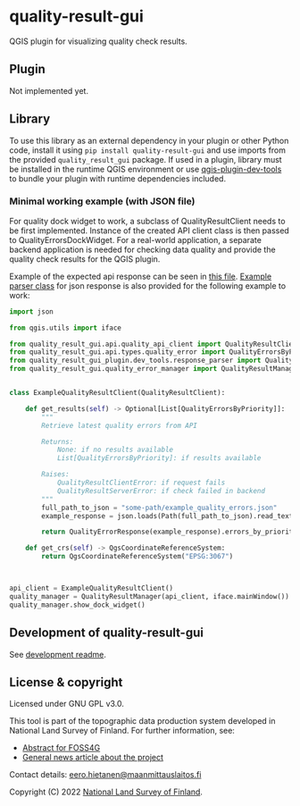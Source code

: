 # quality-result-gui

QGIS plugin for visualizing quality check results.

## Plugin

Not implemented yet.

## Library

To use this library as an external dependency in your plugin or other Python code, install it using `pip install quality-result-gui` and use imports from the provided `quality_result_gui` package. If used in a plugin, library must be installed in the runtime QGIS environment or use [qgis-plugin-dev-tools] to bundle your plugin with runtime dependencies included.

### Minimal working example (with JSON file)

For quality dock widget to work, a subclass of QualityResultClient needs to be first implemented. Instance of the created API client class is then passed to QualityErrorsDockWidget. For a real-world application, a separate backend application is needed for checking data quality and provide the quality check results for the QGIS plugin.

Example of the expected api response can be seen in [this file](./src/quality_result_gui_plugin/dev_tools/example_quality_errors/quality_errors.json). [Example parser class](./src/quality_result_gui_plugin/dev_tools/example_quality_errors/quality_errors.json) for json response is also provided for the following example to work:

```python
import json

from qgis.utils import iface

from quality_result_gui.api.quality_api_client import QualityResultClient
from quality_result_gui.api.types.quality_error import QualityErrorsByPriority
from quality_result_gui_plugin.dev_tools.response_parser import QualityErrorResponse
from quality_result_gui.quality_error_manager import QualityResultManager


class ExampleQualityResultClient(QualityResultClient):

    def get_results(self) -> Optional[List[QualityErrorsByPriority]]:
        """
        Retrieve latest quality errors from API

        Returns:
            None: if no results available
            List[QualityErrorsByPriority]: if results available

        Raises:
            QualityResultClientError: if request fails
            QualityResultServerError: if check failed in backend
        """
        full_path_to_json = "some-path/example_quality_errors.json"
        example_response = json.loads(Path(full_path_to_json).read_text())

        return QualityErrorResponse(example_response).errors_by_priority

    def get_crs(self) -> QgsCoordinateReferenceSystem:
        return QgsCoordinateReferenceSystem("EPSG:3067")



api_client = ExampleQualityResultClient()
quality_manager = QualityResultManager(api_client, iface.mainWindow())
quality_manager.show_dock_widget()

```

## Development of quality-result-gui

See [development readme](./DEVELOPMENT.md).

## License & copyright

Licensed under GNU GPL v3.0.

This tool is part of the topographic data production system developed in National Land Survey of Finland. For further information, see:

- [Abstract for FOSS4G](https://talks.osgeo.org/foss4g-2022/talk/TDDGJ9/)
- [General news article about the project](https://www.maanmittauslaitos.fi/en/topical_issues/topographic-data-production-system-upgraded-using-open-source-solutions)

Contact details: eero.hietanen@maanmittauslaitos.fi

Copyright (C) 2022 [National Land Survey of Finland].

[National Land Survey of Finland]: https://www.maanmittauslaitos.fi/en
[qgis-plugin-dev-tools]: https://github.com/nlsfi/qgis-plugin-dev-tools
